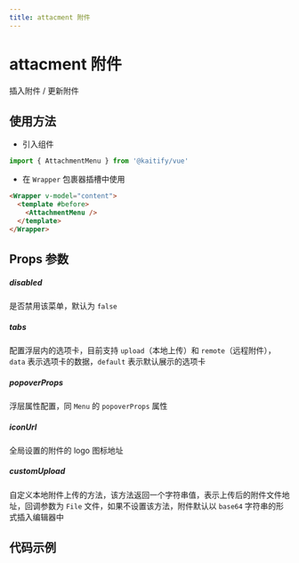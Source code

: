 ```yaml
---
title: attacment 附件
---
```


# attacment 附件

插入附件 / 更新附件

## 使用方法

- 引入组件

```ts
import { AttachmentMenu } from '@kaitify/vue'
```

- 在 `Wrapper` 包裹器插槽中使用

```html
<Wrapper v-model="content">
  <template #before>
    <AttachmentMenu />
  </template>
</Wrapper>
```

## Props 参数

##### disabled <Badge type="danger" text="boolean" />

是否禁用该菜单，默认为 `false`

##### tabs <Badge type="danger" text="{ data: ('upload' | 'remote')[]; default: 'upload' | 'remote'}" />

配置浮层内的选项卡，目前支持 `upload`（本地上传）和 `remote`（远程附件），`data` 表示选项卡的数据，`default` 表示默认展示的选项卡

##### popoverProps <Badge type="danger" text="MenuPropsType['popoverProps']" />

浮层属性配置，同 `Menu` 的 `popoverProps` 属性

##### iconUrl <Badge type="danger" text="string" />

全局设置的附件的 logo 图标地址

##### customUpload <Badge type="danger" text="(file: File) => string | Promise<string>" />

自定义本地附件上传的方法，该方法返回一个字符串值，表示上传后的附件文件地址，回调参数为 `File` 文件，如果不设置该方法，附件默认以 `base64` 字符串的形式插入编辑器中

## 代码示例

<Wrapper :dark="isDark" v-model="content" placeholder="输入内容..." style="width:100%;height:200px;">
  <template #before>
    <div style="margin-bottom:10px;">
      <AttachmentMenu />
    </div>
  </template>
</Wrapper>

<script lang="ts" setup>
import { useData } from 'vitepress'
import { Wrapper, AttachmentMenu } from '../../../lib/kaitify-vue.es.js'
import { ref } from 'vue'
const { isDark } = useData()
const content = ref('<p>hello</p>')
</script>
